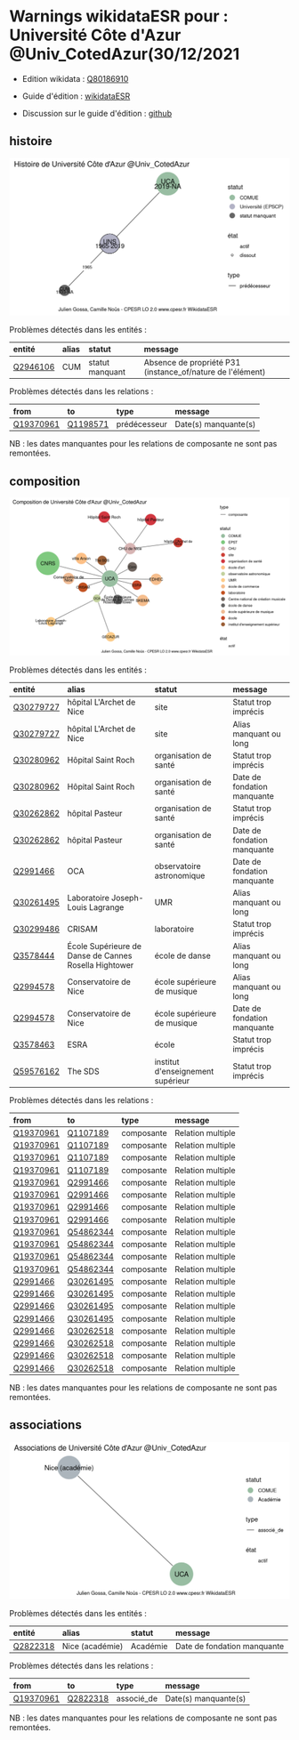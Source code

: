 Warnings wikidataESR pour : Université Côte d'Azur @Univ_CotedAzur(30/12/2021
================

- Edition wikidata : [Q80186910](https://www.wikidata.org/wiki/Q80186910)
- Guide d'édition : [wikidataESR](https://github.com/cpesr/wikidataESR/)

- Discussion sur le guide d'édition : [github](https://github.com/cpesr/wikidataESR/issues)



## histoire 

![Graphique non généré](Q80186910-histoire.png) 

Problèmes détectés dans les entités :

|entité                                             |alias |statut          |message                                                    |
|:--------------------------------------------------|:-----|:---------------|:----------------------------------------------------------|
|[Q2946106](https://www.wikidata.org/wiki/Q2946106) |CUM   |statut manquant |Absence de propriété P31 (instance_of/nature de l'élément) |

Problèmes détectés dans les relations :

|from                                                 |to                                                 |type         |message              |
|:----------------------------------------------------|:--------------------------------------------------|:------------|:--------------------|
|[Q19370961](https://www.wikidata.org/wiki/Q19370961) |[Q1198571](https://www.wikidata.org/wiki/Q1198571) |prédécesseur |Date(s) manquante(s) |

NB : les dates manquantes pour les relations de composante ne sont pas remontées. 



## composition 

![Graphique non généré](Q80186910-composition.png) 

Problèmes détectés dans les entités :

|entité                                               |alias                                                 |statut                            |message                     |
|:----------------------------------------------------|:-----------------------------------------------------|:---------------------------------|:---------------------------|
|[Q30279727](https://www.wikidata.org/wiki/Q30279727) |hôpital L'Archet de Nice                              |site                              |Statut trop imprécis        |
|[Q30279727](https://www.wikidata.org/wiki/Q30279727) |hôpital L'Archet de Nice                              |site                              |Alias manquant ou long      |
|[Q30280962](https://www.wikidata.org/wiki/Q30280962) |Hôpital Saint Roch                                    |organisation de santé             |Statut trop imprécis        |
|[Q30280962](https://www.wikidata.org/wiki/Q30280962) |Hôpital Saint Roch                                    |organisation de santé             |Date de fondation manquante |
|[Q30262862](https://www.wikidata.org/wiki/Q30262862) |hôpital Pasteur                                       |organisation de santé             |Statut trop imprécis        |
|[Q30262862](https://www.wikidata.org/wiki/Q30262862) |hôpital Pasteur                                       |organisation de santé             |Date de fondation manquante |
|[Q2991466](https://www.wikidata.org/wiki/Q2991466)   |OCA                                                   |observatoire astronomique         |Date de fondation manquante |
|[Q30261495](https://www.wikidata.org/wiki/Q30261495) |Laboratoire Joseph-Louis Lagrange                     |UMR                               |Alias manquant ou long      |
|[Q30299486](https://www.wikidata.org/wiki/Q30299486) |CRISAM                                                |laboratoire                       |Statut trop imprécis        |
|[Q3578444](https://www.wikidata.org/wiki/Q3578444)   |École Supérieure de Danse de Cannes Rosella Hightower |école de danse                    |Alias manquant ou long      |
|[Q2994578](https://www.wikidata.org/wiki/Q2994578)   |Conservatoire de Nice                                 |école supérieure de musique       |Alias manquant ou long      |
|[Q2994578](https://www.wikidata.org/wiki/Q2994578)   |Conservatoire de Nice                                 |école supérieure de musique       |Date de fondation manquante |
|[Q3578463](https://www.wikidata.org/wiki/Q3578463)   |ESRA                                                  |école                             |Statut trop imprécis        |
|[Q59576162](https://www.wikidata.org/wiki/Q59576162) |The SDS                                               |institut d'enseignement supérieur |Statut trop imprécis        |

Problèmes détectés dans les relations :

|from                                                 |to                                                   |type       |message           |
|:----------------------------------------------------|:----------------------------------------------------|:----------|:-----------------|
|[Q19370961](https://www.wikidata.org/wiki/Q19370961) |[Q1107189](https://www.wikidata.org/wiki/Q1107189)   |composante |Relation multiple |
|[Q19370961](https://www.wikidata.org/wiki/Q19370961) |[Q1107189](https://www.wikidata.org/wiki/Q1107189)   |composante |Relation multiple |
|[Q19370961](https://www.wikidata.org/wiki/Q19370961) |[Q1107189](https://www.wikidata.org/wiki/Q1107189)   |composante |Relation multiple |
|[Q19370961](https://www.wikidata.org/wiki/Q19370961) |[Q1107189](https://www.wikidata.org/wiki/Q1107189)   |composante |Relation multiple |
|[Q19370961](https://www.wikidata.org/wiki/Q19370961) |[Q2991466](https://www.wikidata.org/wiki/Q2991466)   |composante |Relation multiple |
|[Q19370961](https://www.wikidata.org/wiki/Q19370961) |[Q2991466](https://www.wikidata.org/wiki/Q2991466)   |composante |Relation multiple |
|[Q19370961](https://www.wikidata.org/wiki/Q19370961) |[Q2991466](https://www.wikidata.org/wiki/Q2991466)   |composante |Relation multiple |
|[Q19370961](https://www.wikidata.org/wiki/Q19370961) |[Q2991466](https://www.wikidata.org/wiki/Q2991466)   |composante |Relation multiple |
|[Q19370961](https://www.wikidata.org/wiki/Q19370961) |[Q54862344](https://www.wikidata.org/wiki/Q54862344) |composante |Relation multiple |
|[Q19370961](https://www.wikidata.org/wiki/Q19370961) |[Q54862344](https://www.wikidata.org/wiki/Q54862344) |composante |Relation multiple |
|[Q19370961](https://www.wikidata.org/wiki/Q19370961) |[Q54862344](https://www.wikidata.org/wiki/Q54862344) |composante |Relation multiple |
|[Q19370961](https://www.wikidata.org/wiki/Q19370961) |[Q54862344](https://www.wikidata.org/wiki/Q54862344) |composante |Relation multiple |
|[Q2991466](https://www.wikidata.org/wiki/Q2991466)   |[Q30261495](https://www.wikidata.org/wiki/Q30261495) |composante |Relation multiple |
|[Q2991466](https://www.wikidata.org/wiki/Q2991466)   |[Q30261495](https://www.wikidata.org/wiki/Q30261495) |composante |Relation multiple |
|[Q2991466](https://www.wikidata.org/wiki/Q2991466)   |[Q30261495](https://www.wikidata.org/wiki/Q30261495) |composante |Relation multiple |
|[Q2991466](https://www.wikidata.org/wiki/Q2991466)   |[Q30261495](https://www.wikidata.org/wiki/Q30261495) |composante |Relation multiple |
|[Q2991466](https://www.wikidata.org/wiki/Q2991466)   |[Q30262518](https://www.wikidata.org/wiki/Q30262518) |composante |Relation multiple |
|[Q2991466](https://www.wikidata.org/wiki/Q2991466)   |[Q30262518](https://www.wikidata.org/wiki/Q30262518) |composante |Relation multiple |
|[Q2991466](https://www.wikidata.org/wiki/Q2991466)   |[Q30262518](https://www.wikidata.org/wiki/Q30262518) |composante |Relation multiple |
|[Q2991466](https://www.wikidata.org/wiki/Q2991466)   |[Q30262518](https://www.wikidata.org/wiki/Q30262518) |composante |Relation multiple |

NB : les dates manquantes pour les relations de composante ne sont pas remontées. 



## associations 

![Graphique non généré](Q80186910-associations.png) 

Problèmes détectés dans les entités :

|entité                                             |alias           |statut   |message                     |
|:--------------------------------------------------|:---------------|:--------|:---------------------------|
|[Q2822318](https://www.wikidata.org/wiki/Q2822318) |Nice (académie) |Académie |Date de fondation manquante |

Problèmes détectés dans les relations :

|from                                                 |to                                                 |type       |message              |
|:----------------------------------------------------|:--------------------------------------------------|:----------|:--------------------|
|[Q19370961](https://www.wikidata.org/wiki/Q19370961) |[Q2822318](https://www.wikidata.org/wiki/Q2822318) |associé_de |Date(s) manquante(s) |

NB : les dates manquantes pour les relations de composante ne sont pas remontées. 

